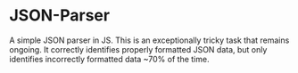 # JSON-Parser
 A simple JSON parser in JS. This is an exceptionally tricky task that remains ongoing. It correctly identifies properly formatted JSON data, but only identifies incorrectly formatted data ~70% of the time.
